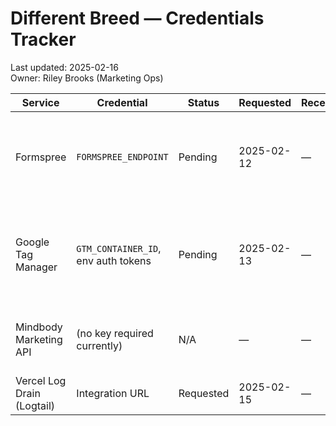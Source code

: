 # Different Breed — Credentials Tracker

Last updated: 2025-02-16  
Owner: Riley Brooks (Marketing Ops)

| Service | Credential | Status | Requested | Received | Notes |
|---------|------------|--------|-----------|----------|-------|
| Formspree | `FORMSPREE_ENDPOINT` | Pending | 2025-02-12 | — | Riley following up with support; mock endpoint available |
| Google Tag Manager | `GTM_CONTAINER_ID`, env auth tokens | Pending | 2025-02-13 | — | Waiting for marketing to provision; required for Story 2.x |
| Mindbody Marketing API | (no key required currently) | N/A | — | — | Monitor policy changes; risk R-002 |
| Vercel Log Drain (Logtail) | Integration URL | Requested | 2025-02-15 | — | DevOps to enable access |
